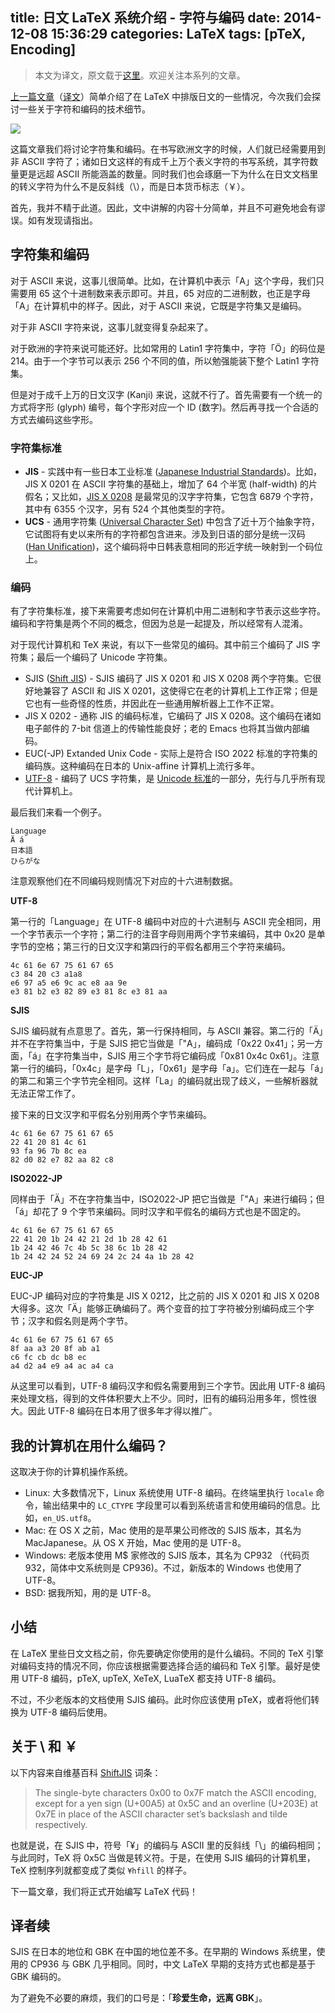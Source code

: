 title: 日文 LaTeX 系统介绍 - 字符与编码
date: 2014-12-08 15:36:29
categories: LaTeX
tags: [pTeX, Encoding]
---

> 本文为译文，原文载于[这里](http://www.preining.info/blog/2014/12/writing-japanese-in-latex-part-2-characters-and-encodings/)。欢迎关注本系列的文章。

[上一篇文章](http://www.preining.info/blog/2014/12/writing-japanese-in-latex-part-1-introduction/)（[译文](http://liam0205.me/2014/12/07/ptex-intro-and-tutorial-01/)）简单介绍了在 LaTeX 中排版日文的一些情况，今次我们会探讨一些关于字符和编码的技术细节。

![]({{site.url}}/images/pTeX-intro/nihongo-latex.jpg)

<!--more-->

这篇文章我们将讨论字符集和编码。在书写欧洲文字的时候，人们就已经需要用到非 ASCII 字符了；诸如日文这样的有成千上万个表义字符的书写系统，其字符数量更是远超 ASCII 所能涵盖的数量。同时我们也会琢磨一下为什么在日文文档里的转义字符为什么不是反斜线（\），而是日本货币标志（￥）。

首先，我并不精于此道。因此，文中讲解的内容十分简单，并且不可避免地会有谬误。如有发现请指出。

## 字符集和编码

对于 ASCII 来说，这事儿很简单。比如，在计算机中表示「A」这个字母，我们只需要用 65 这个十进制数来表示即可。并且，65 对应的二进制数，也正是字母「A」在计算机中的样子。因此，对于 ASCII 来说，它既是字符集又是编码。

对于非 ASCII 字符来说，这事儿就变得复杂起来了。

对于欧洲的字符来说可能还好。比如常用的 Latin1 字符集中，字符「Ö」的码位是 214。由于一个字节可以表示 256 个不同的值，所以勉强能装下整个 Latin1 字符集。

但是对于成千上万的日文汉字 (Kanji) 来说，这就不行了。首先需要有一个统一的方式将字形 (glyph) 编号，每个字形对应一个 ID (数字)。然后再寻找一个合适的方式去编码这些字形。

### 字符集标准

* **JIS** - 实践中有一些日本工业标准 ([Japanese Industrial Standards](http://en.wikipedia.org/wiki/Japanese_Industrial_Standard))。比如，JIS X 0201 在 ASCII 字符集的基础上，增加了 64 个半宽 (half-width) 的片假名；又比如，[JIS X 0208](http://en.wikipedia.org/wiki/JIS_X_0208) 是最常见的汉字字符集，它包含 6879 个字符，其中有 6355 个汉字，另有 524 个其他类型的字符。
* **UCS** - 通用字符集 ([Universal Character Set](http://zh.wikipedia.org/wiki/通用字符集)) 中包含了近十万个抽象字符，它试图将有史以来所有的字符都包含进来。涉及到日语的部分是统一汉码 ([Han Unification](http://en.wikipedia.org/wiki/Han_unification))，这个编码将中日韩表意相同的形近字统一映射到一个码位上。

### 编码

有了字符集标准，接下来需要考虑如何在计算机中用二进制和字节表示这些字符。编码和字符集是两个不同的概念，但因为总是一起提及，所以经常有人混淆。

对于现代计算机和 TeX 来说，有以下一些常见的编码。其中前三个编码了 JIS 字符集；最后一个编码了 Unicode 字符集。

* SJIS ([Shift JIS](http://zh.wikipedia.org/wiki/Shift_JIS)) - SJIS 编码了 JIS X 0201 和 JIS X 0208 两个字符集。它很好地兼容了 ASCII 和 JIS X 0201，这使得它在老的计算机上工作正常；但是它也有一些奇怪的性质，并因此在一些通用解析器上工作不正常。
* JIS X 0202 - 通称 JIS 的编码标准，它编码了 JIS X 0208。这个编码在诸如电子邮件的 7-bit 信道上的传输性能良好；老的 Emacs 也将其当做内部编码。
* EUC(-JP) Extanded Unix Code - 实际上是符合 ISO 2022 标准的字符集的编码族。这种编码在日本的 Unix-affine 计算机上流行多年。
* [UTF-8](http://en.wikipedia.org/wiki/UTF-8) - 编码了 UCS 字符集，是 [Unicode 标准](http://en.wikipedia.org/wiki/Unicode)的一部分，先行与几乎所有现代计算机上。

最后我们来看一个例子。

    Language
    Ä á
    日本語
    ひらがな

注意观察他们在不同编码规则情况下对应的十六进制数据。

**UTF-8**

第一行的「Language」在 UTF-8 编码中对应的十六进制与 ASCII 完全相同，用一个字节表示一个字符；第二行的注音字母则用两个字节来编码，其中 0x20 是单字节的空格；第三行的日文汉字和第四行的平假名都用三个字符来编码。

    4c 61 6e 67 75 61 67 65
    c3 84 20 c3 a1a8
    e6 97 a5 e6 9c ac e8 aa 9e
    e3 81 b2 e3 82 89 e3 81 8c e3 81 aa

**SJIS**

SJIS 编码就有点意思了。首先，第一行保持相同，与 ASCII 兼容。第二行的「Ä」并不在字符集当中，于是 SJIS 把它当做是「"A」，编码成「0x22 0x41」；另一方面，「á」在字符集当中，SJIS 用三个字节将它编码成「0x81 0x4c 0x61」。注意第一行的编码，「0x4c」是字母「L」，「0x61」是字母「a」。它们连在一起与「á」的第二和第三个字节完全相同。这样「La」的编码就出现了歧义，一些解析器就无法正常工作了。

接下来的日文汉字和平假名分别用两个字节来编码。

    4c 61 6e 67 75 61 67 65
    22 41 20 81 4c 61
    93 fa 96 7b 8c ea
    82 d0 82 e7 82 aa 82 c8

**ISO2022-JP**

同样由于「Ä」不在字符集当中，ISO2022-JP 把它当做是「"A」来进行编码；但「á」却花了 9 个字节来编码。同时汉字和平假名的编码方式也是不固定的。

    4c 61 6e 67 75 61 67 65
    22 41 20 1b 24 42 21 2d 1b 28 42 61
    1b 24 42 46 7c 4b 5c 38 6c 1b 28 42
    1b 24 42 24 52 24 69 24 2c 24 4a 1b 28 42

**EUC-JP**

EUC-JP 编码对应的字符集是 JIS X 0212，比之前的 JIS X 0201 和 JIS X 0208 大得多。这次「Ä」能够正确编码了。两个变音的拉丁字符被分别编码成三个字节；汉字和假名则是两个字节。

    4c 61 6e 67 75 61 67 65
    8f aa a3 20 8f ab a1
    c6 fc cb dc b8 ec
    a4 d2 a4 e9 a4 ac a4 ca

从这里可以看到，UTF-8 编码汉字和假名需要用到三个字节。因此用 UTF-8 编码来处理文档，得到的文件体积要大上不少。同时，旧有的编码沿用多年，惯性很大。因此 UTF-8 编码在日本用了很多年才得以推广。

## 我的计算机在用什么编码？

这取决于你的计算机操作系统。

* Linux: 大多数情况下，Linux 系统使用 UTF-8 编码。在终端里执行 `locale` 命令，输出结果中的 `LC_CTYPE` 字段里可以看到系统语言和使用编码的信息。比如，`en_US.utf8`。
* Mac: 在 OS X 之前，Mac 使用的是苹果公司修改的 SJIS 版本，其名为 MacJapanese。从 OS X 开始，Mac 使用的是 UTF-8。
* Windows: 老版本使用 M$ 家修改的 SJIS 版本，其名为 CP932 （代码页 932，简体中文系统则是 CP936)。不过，新版本的 Windows 也使用了 UTF-8。
* BSD: 据我所知，用的是 UTF-8。

## 小结

在 LaTeX 里些日文文档之前，你先要确定你使用的是什么编码。不同的 TeX 引擎对编码支持的情况不同，你应该根据需要选择合适的编码和 TeX 引擎。最好是使用 UTF-8 编码，pTeX, upTeX, XeTeX, LuaTeX 都支持 UTF-8 编码。

不过，不少老版本的文档使用 SJIS 编码。此时你应该使用 pTeX，或者将他们转换为 UTF-8 编码后使用。

## 关于 \ 和 ￥

以下内容来自维基百科 [ShiftJIS](http://en.wikipedia.org/wiki/Shift_JIS) 词条：

> The single-byte characters 0x00 to 0x7F match the ASCII encoding, except for a yen sign (U+00A5) at 0x5C and an overline (U+203E) at 0x7E in place of the ASCII character set’s backslash and tilde respectively.

也就是说，在 SJIS 中，符号「¥」的编码与 ASCII 里的反斜线「\」的编码相同；与此同时，TeX 将 0x5C 当做是转义符。于是，在使用 SJIS 编码的计算机里，TeX 控制序列就都变成了类似 `¥hfill` 的样子。

下一篇文章，我们将正式开始编写 LaTeX 代码！

## 译者续

SJIS 在日本的地位和 GBK 在中国的地位差不多。在早期的 Windows 系统里，使用的 CP936 与 GBK 几乎相同。同时，中文 LaTeX 早期的支持方式也都是基于 GBK 编码的。

为了避免不必要的麻烦，我们的口号是：「**珍爱生命，远离 GBK**」。



